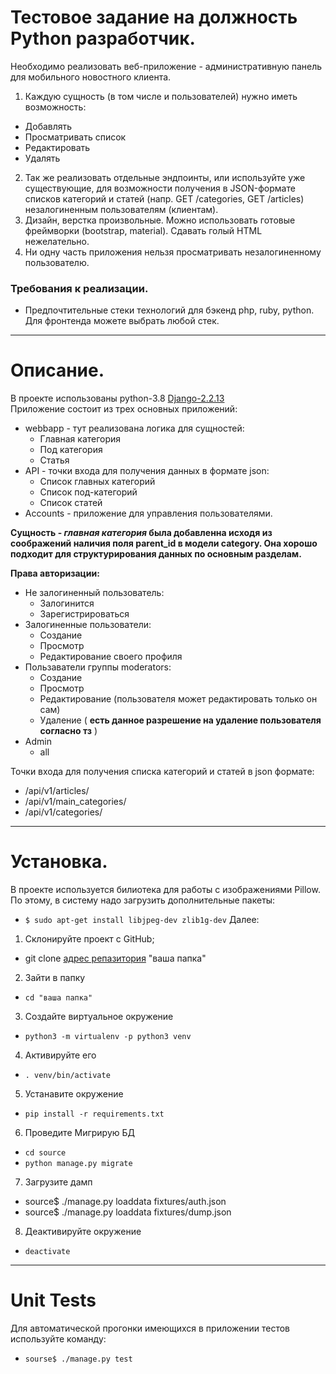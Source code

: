 # Тестовое задание на должность Python разработчик.
Необходимо реализовать веб-приложение - административную панель для мобильного новостного клиента.  
1. Каждую сущность (в том числе и пользователей) нужно иметь возможность:
 * Добавлять
 * Просматривать список
 * Редактировать
 * Удалять  
2. Так же реализовать отдельные эндпоинты, или используйте уже существующие, для возможности получения в JSON-формате списков категорий и статей (напр. GET /categories, GET /articles) незалогиненным пользователям (клиентам).  
3. Дизайн, верстка произвольные. Можно использовать готовые фреймворки (bootstrap, material). Сдавать голый HTML нежелательно.
4. Ни одну часть приложения нельзя просматривать незалогиненному пользователю.  
### Требования к реализации.
 * Предпочтительные стеки технологий для бэкенд php, ruby, python. Для фронтенда можете выбрать любой стек.
----------------------------------------------------
# Описание.
В проекте использованы python-3.8 [Django-2.2.13](https://docs.djangoproject.com/en/2.2/)  
Приложение состоит из трех основных приложений:
 * webbapp - тут реализована логика для сущностей:  
   * Главная категория
   * Под категория
   * Статья
 * API - точки входа для получения данных в формате json:
   * Список главных категорий
   * Список под-категорий
   * Список статей
 * Accounts - приложение для управления пользователями.

**Сущность - _главная категория_ была добавленна исходя из соображений наличия поля parent_id в модели category. Она 
хорошо подходит для  структурирования данных по основным разделам.**

**Права авторизации:**
 * Не залогиненный пользователь:
   * Залогинится
   * Зарегистрироваться
 * Залогиненные пользователи:
   * Создание
   * Просмотр
   * Редактирование своего профиля 
 * Пользаватели группы moderators:
   * Создание
   * Просмотр
   * Редактирование (пользователя может редактировать только он сам)
   * Удаление ( **есть данное разрешение на удаление пользователя согласно тз** )
* Admin
   * all

Точки входа для получения списка категорий и статей в json формате:
 * /api/v1/articles/
 * /api/v1/main_categories/
 * /api/v1/categories/
 ----------------------------------------------------

# Установка.
В проекте используется билиотека для работы с изображениями Pillow. По этому, в систему надо загрузить дополнительные пакеты:
 * ```$ sudo apt-get install libjpeg-dev zlib1g-dev```
Далее:
1. Склонируйте проект с GitHub; 
 * git clone [адрес репазитория](https://gitlab.com/nuvorish/article.git) "ваша папка"
2. Зайти в папку
 * ```cd "ваша папка"```
3. Cоздайте виртуальное окружение
 * ```python3 -m virtualenv -p python3 venv```
4. Активируйте его
 * ```. venv/bin/activate```
5. Устанавите окружение
 * ```pip install -r requirements.txt```
6. Проведите Мигрирую БД
 * ```cd source```
 * ```python manage.py migrate```
7. Загрузите дамп
 * source$ ./manage.py loaddata fixtures/auth.json 
 * source$ ./manage.py loaddata fixtures/dump.json
8. Деактивируйте окружение
 * ```deactivate``` 
 ----------------------------------------------------------------------------
# Unit Tests
Для автоматической прогонки имеющихся в приложении тестов используйте команду:
 * ```sourse$ ./manage.py test```
 




